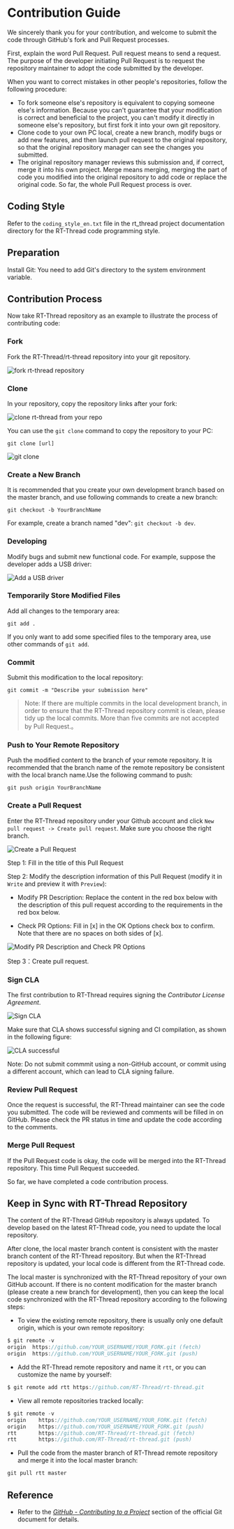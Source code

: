 # Contribution Guide

We sincerely thank you for your contribution, and welcome to submit the code through GitHub's fork and Pull Request processes.

First, explain the word Pull Request. Pull request means to send a request. The purpose of the developer initiating Pull Request is to request the repository maintainer to adopt the code submitted by the developer.

When you want to correct mistakes in other people's repositories, follow the following procedure:

- To fork someone else's repository is equivalent to copying someone else's information. Because you can't guarantee that your modification is correct and beneficial to the project, you can't modify it directly in someone else's repository, but first fork it into your own git repository.
- Clone code to your own PC local, create a new branch, modify bugs or add new features, and then launch pull request to the original repository, so that the original repository manager can see the changes you submitted.
- The original repository manager reviews this submission and, if correct, merge it into his own project. Merge means merging, merging the part of code you modified into the original repository to add code or replace the original code. So far, the whole Pull Request process is over.

## Coding Style

Refer to the `coding_style_en.txt` file in the rt_thread project documentation directory for the RT-Thread code programming style.

## Preparation

Install Git: You need to add Git's directory to the system environment variable.

## Contribution Process

Now take RT-Thread repository as an example to illustrate the process of contributing code:

### Fork

Fork the RT-Thread/rt-thread repository into your git repository.

![fork rt-thread repository](figures/cloneformgit.png)

### Clone

In your repository, copy the repository links after your fork:

![clone rt-thread from your repo](figures/cloneformgit2.png)

You can use the `git clone` command to copy the repository to your PC:

```
git clone [url]
```

![git clone](figures/git_clone.png)

### Create a New Branch

It is recommended that you create your own development branch based on the master branch, and use following  commands to create a new branch:

```
git checkout -b YourBranchName
```

For example, create a branch named "dev": `git checkout -b dev`.

### Developing

Modify bugs and submit new functional code. For example, suppose the developer adds a USB driver:

![Add a USB driver](figures/add_usb_driver.png)

### Temporarily Store Modified Files

Add all changes to the temporary area:

```
git add .
```

If you only want to add some specified files to the temporary area, use other commands of `git add`.

### Commit

Submit this modification to the local repository:

```
git commit -m "Describe your submission here"
```

> Note: If there are multiple commits in the local development branch, in order to ensure that the RT-Thread repository commit is clean, please tidy up the local commits. More than five commits are not accepted by Pull Request.。

### Push to Your Remote Repository

Push the modified content to the branch of your remote repository. It is recommended that the branch name of the remote repository be consistent with the local branch name.Use the following command to push:

```
git push origin YourBranchName
```

### Create a Pull Request

Enter the RT-Thread repository under your Github account and click `New pull request -> Create pull request`. Make sure you choose the right branch.

![Create a Pull Request](figures/pull_request_step2.png)

Step 1: Fill in the title of this Pull Request

Step 2: Modify the description information of this Pull Request (modify it in `Write` and preview it with `Preview`):

- Modify PR Description: Replace the content in the red box below with the description of this pull request according to the requirements in the red box below.

- Check PR Options: Fill in [x] in the OK Options check box to confirm. Note that there are no spaces on both sides of [x].

![Modify PR Description and Check PR Options](figures/pr_description.png)

Step 3：Create pull request.

### Sign CLA

The first contribution to RT-Thread requires signing the *Contributor License Agreement*.

![Sign CLA](figures/cla.png)

Make sure that CLA shows successful signing and CI compilation, as shown in the following figure:

![CLA successful](figures/checkok.png)

Note: Do not submit commmit using a non-GitHub account, or commit using a different account, which can lead to CLA signing failure.

### Review Pull Request

Once the request is successful, the RT-Thread maintainer can see the code you submitted. The code will be reviewed and comments will be filled in on GitHub. Please check the PR status in time and update the code according to the comments.

### Merge Pull Request

If the Pull Request code is okay, the code will be merged into the RT-Thread repository. This time Pull Request succeeded.

So far, we have completed a code contribution process.

## Keep in Sync with RT-Thread Repository

The content of the RT-Thread GitHub repository is always updated. To develop based on the latest RT-Thread code, you need to update the local repository.

After clone, the local master branch content is consistent with the master branch content of the RT-Thread repository. But when the RT-Thread repository is updated, your local code is different from the RT-Thread code.

The local master is synchronized with the RT-Thread repository of your own GitHub account. If there is no content modification for the master branch (please create a new branch for development), then you can keep the local code synchronized with the RT-Thread repository according to the following steps:

- To view the existing remote repository, there is usually only one default origin, which is your own remote repository:

```c
$ git remote -v
origin  https://github.com/YOUR_USERNAME/YOUR_FORK.git (fetch)
origin  https://github.com/YOUR_USERNAME/YOUR_FORK.git (push)
```

* Add the RT-Thread remote repository and name it `rtt`,  or you can customize the name by yourself:

```c
$ git remote add rtt https://github.com/RT-Thread/rt-thread.git
```

* View all remote repositories tracked locally:

```c
$ git remote -v
origin    https://github.com/YOUR_USERNAME/YOUR_FORK.git (fetch)
origin    https://github.com/YOUR_USERNAME/YOUR_FORK.git (push)
rtt       https://github.com/RT-Thread/rt-thread.git (fetch)
rtt       https://github.com/RT-Thread/rt-thread.git (push)
```

* Pull the code from the master branch of RT-Thread remote repository and merge it into the local master branch:

```c
git pull rtt master
```

## Reference

* Refer to the [*GitHub - Contributing to a Project*](https://git-scm.com/book/en/v2/GitHub-Contributing-to-a-Project)  section of the official Git document for details.


